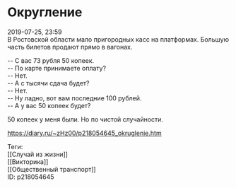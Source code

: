 Округление
===========

   
 2019-07-25, 23:59   
  В Ростовской области мало пригородных касс на платформах. Большую часть билетов продают прямо в вагонах.   
   
 -- С вас 73 рубля 50 копеек.   
 -- По карте принимаете оплату?   
 -- Нет.   
 -- А с тысячи сдача будет?   
 -- Нет.   
 -- Ну ладно, вот вам последние 100 рублей.   
 -- А у вас 50 копеек будет?   
   
 50 копеек у меня были. Но по чистой случайности.   
    
 <https://diary.ru/~zHz00/p218054645_okruglenie.htm>   
   
 Теги:   
 [[Случай из жизни]]   
 [[Викторика]]   
 [[Общественный транспорт]]   
 ID: p218054645